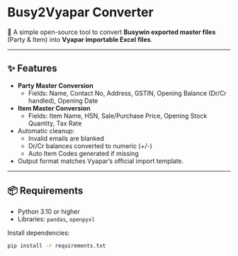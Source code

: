 # Busy2Vyapar Converter

🚀 A simple open-source tool to convert **Busywin exported master files** (Party & Item) into **Vyapar importable Excel files**.

---

## ✨ Features
- **Party Master Conversion**
  - Fields: Name, Contact No, Address, GSTIN, Opening Balance (Dr/Cr handled), Opening Date
- **Item Master Conversion**
  - Fields: Item Name, HSN, Sale/Purchase Price, Opening Stock Quantity, Tax Rate
- Automatic cleanup:
  - Invalid emails are blanked
  - Dr/Cr balances converted to numeric (+/-)
  - Auto Item Codes generated if missing
- Output format matches Vyapar’s official import template.

---

## 📦 Requirements
- Python 3.10 or higher
- Libraries: `pandas`, `openpyxl`

Install dependencies:
```bash
pip install -r requirements.txt

